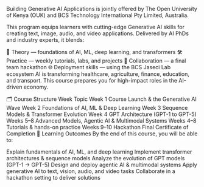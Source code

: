 Building Generative AI Applications is jointly offered by The Open University of Kenya (OUK) and BCS Technology International Pty Limited, Australia.

This program equips learners with cutting-edge Generative AI skills for creating text, image, audio, and video applications. Delivered by AI PhDs and industry experts, it blends:

📖 Theory — foundations of AI, ML, deep learning, and transformers
🛠 Practice — weekly tutorials, labs, and projects
🤝 Collaboration — a final team hackathon
🌐 Deployment skills — using the BCS Jaseci Lab ecosystem
AI is transforming healthcare, agriculture, finance, education, and transport. This course prepares you for high-impact roles in the AI-driven economy.

🗂 Course Structure
Week	Topic
Week 1	Course Launch & the Generative AI Wave
Week 2	Foundations of AI, ML & Deep Learning
Week 3	Sequence Models & Transformer Evolution
Week 4	GPT Architecture (GPT-1 to GPT-5)
Weeks 5–8	Advanced Models, Agentic AI & Multimodal Systems
Weeks 4–8	Tutorials & hands-on practice
Weeks 9–10	Hackathon
Final	Certificate of Completion
🎯 Learning Outcomes
By the end of this course, you will be able to:

Explain fundamentals of AI, ML, and deep learning
Implement transformer architectures & sequence models
Analyze the evolution of GPT models (GPT-1 → GPT-5)
Design and deploy agentic AI & multimodal systems
Apply generative AI to text, vision, audio, and video tasks
Collaborate in a hackathon setting to deliver solutions
